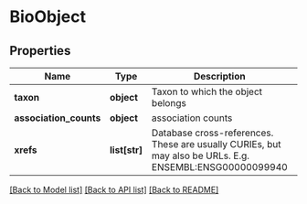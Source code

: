 # BioObject

## Properties
Name | Type | Description | Notes
------------ | ------------- | ------------- | -------------
**taxon** | **object** | Taxon to which the object belongs | [optional] 
**association_counts** | **object** | association counts | [optional] 
**xrefs** | **list[str]** | Database cross-references. These are usually CURIEs, but may also be URLs. E.g. ENSEMBL:ENSG00000099940  | [optional] 

[[Back to Model list]](../README.md#documentation-for-models) [[Back to API list]](../README.md#documentation-for-api-endpoints) [[Back to README]](../README.md)

